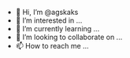 - 👋 Hi, I’m @agskaks
- 👀 I’m interested in ...
- 🌱 I’m currently learning ...
- 💞️ I’m looking to collaborate on ...
- 📫 How to reach me ...

<!---
agskaks/agskaks is a ✨ special ✨ repository because its `README.md` (this file) appears on your GitHub profile.
You can click the Preview link to take a look at your changes.
--->
